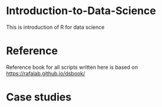 # Introduction-to-Data-Science
This is introduction of R for data science

# Reference
Reference book for all scripts written here is based on https://rafalab.github.io/dsbook/

# Case studies